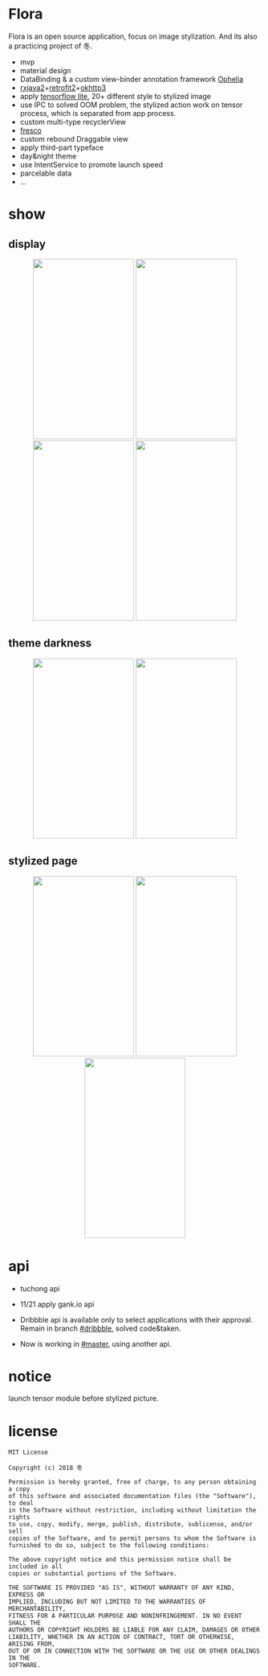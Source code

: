 # Flora

Flora is an open source application, focus on image stylization. And its also a practicing project of 冬.

* mvp
* material design 
* DataBinding & a custom view-binder annotation framework [Ophelia](https://github.com/MashirosBaumkuchen/Ophelia)
* [rxjava2](https://github.com/ReactiveX/RxJava)+[retrofit2](https://square.github.io/retrofit/)+[okhttp3](https://github.com/square/okhttp)
* apply [tensorflow lite](https://github.com/tensorflow/tensorflow), 20+ different style to stylized image
* use IPC to solved OOM problem, the stylized action work on tensor process, which is separated from app process.
* custom multi-type recyclerView
* [fresco](https://github.com/facebook/fresco)
* custom rebound Draggable view
* apply third-part typeface
* day&night theme 
* use IntentService to promote launch speed
* parcelable data
* ...

# show

## display
<div align=center>
  
  <img src="https://github.com/MashirosBaumkuchen/Flora/blob/master/screenShots/17.png" width="201" height="358" />
  <img src="https://github.com/MashirosBaumkuchen/Flora/blob/master/screenShots/11.png" width="201" height="358" />
  <img src="https://github.com/MashirosBaumkuchen/Flora/blob/master/screenShots/15.png" width="201" height="358" />
  <img src="https://github.com/MashirosBaumkuchen/Flora/blob/master/screenShots/4.png" width="201" height="358" />

</div>

## theme darkness
<div align=center>
  
  <img src="https://github.com/MashirosBaumkuchen/Flora/blob/master/screenShots/8.png" width="201" height="358" />
  <img src="https://github.com/MashirosBaumkuchen/Flora/blob/master/screenShots/1.png" width="201" height="358" />

</div>

## stylized page
<div align=center>
  
  <img src="https://github.com/MashirosBaumkuchen/Flora/blob/master/screenShots/18.png" width="201" height="358" />
  <img src="https://github.com/MashirosBaumkuchen/Flora/blob/master/screenShots/16.png" width="201" height="358" />
  <img src="https://github.com/MashirosBaumkuchen/Flora/blob/master/screenShots/5.png" width="201" height="358" />

</div>

# api

* tuchong api

* 11/21 apply gank.io api

* Dribbble api is available only to select applications with their approval. Remain in branch [#dribbble](https://github.com/MashirosBaumkuchen/Flora/tree/dribbble), solved code&taken. 

* Now is working in [#master](https://github.com/MashirosBaumkuchen/Flora/tree/master), using another api. 

# notice
launch tensor module before stylized picture.

# license

```
MIT License

Copyright (c) 2018 冬

Permission is hereby granted, free of charge, to any person obtaining a copy
of this software and associated documentation files (the "Software"), to deal
in the Software without restriction, including without limitation the rights
to use, copy, modify, merge, publish, distribute, sublicense, and/or sell
copies of the Software, and to permit persons to whom the Software is
furnished to do so, subject to the following conditions:

The above copyright notice and this permission notice shall be included in all
copies or substantial portions of the Software.

THE SOFTWARE IS PROVIDED "AS IS", WITHOUT WARRANTY OF ANY KIND, EXPRESS OR
IMPLIED, INCLUDING BUT NOT LIMITED TO THE WARRANTIES OF MERCHANTABILITY,
FITNESS FOR A PARTICULAR PURPOSE AND NONINFRINGEMENT. IN NO EVENT SHALL THE
AUTHORS OR COPYRIGHT HOLDERS BE LIABLE FOR ANY CLAIM, DAMAGES OR OTHER
LIABILITY, WHETHER IN AN ACTION OF CONTRACT, TORT OR OTHERWISE, ARISING FROM,
OUT OF OR IN CONNECTION WITH THE SOFTWARE OR THE USE OR OTHER DEALINGS IN THE
SOFTWARE.
``` 
